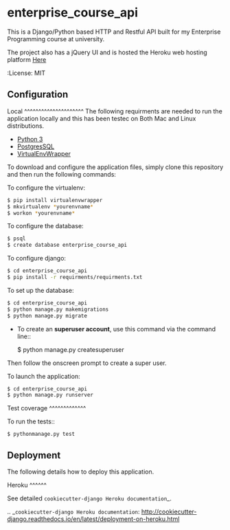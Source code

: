 enterprise_course_api
=====================

This is a Django/Python based HTTP and Restful API built for my Enterprise Programming course at university.

The project also has a jQuery UI and is hosted the Heroku web hosting platform [Here](https://aqueous-shore-75997.herokuapp.com) 

:License: MIT

Configuration
--------


Local
^^^^^^^^^^^^^^^^^^^^^
The following requirments are needed to run the application locally and this has been testec on Both Mac and Linux distributions.


* [Python 3](https://www.python.org/downloads/) 
* [PostgresSQL](https://www.postgresql.org/download/)
* [VirtualEnvWrapper](https://virtualenvwrapper.readthedocs.io/en/latest/install.html)

To download and configure the application files, simply clone this repository and then run the following commands:

To configure the virtualenv:
```sh
$ pip install virtualenvwrapper
$ mkvirtualenv *yourenvname*
$ workon *yourenvname*
```

To configure the database:
```sh
$ psql
$ create database enterprise_course_api
```

To configure django:
```sh
$ cd enterprise_course_api
$ pip install -r requirments/requirments.txt
```

To set up the database:
```sh
$ cd enterprise_course_api
$ python manage.py makemigrations
$ python manage.py migrate
```

* To create an **superuser account**, use this command via the command line::

    $ python manage.py createsuperuser

Then follow the onscreen prompt to create a super user.

To launch the application:
```sh
$ cd enterprise_course_api
$ python manage.py runserver
```

Test coverage
^^^^^^^^^^^^^

To run the tests::

    $ pythonmanage.py test

Deployment
----------

The following details how to deploy this application.


Heroku
^^^^^^

See detailed `cookiecutter-django Heroku documentation`_.

.. _`cookiecutter-django Heroku documentation`: http://cookiecutter-django.readthedocs.io/en/latest/deployment-on-heroku.html



